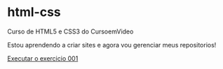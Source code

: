 # html-css
 Curso de HTML5 e CSS3 do CursoemVideo

Estou aprendendo a criar sites e agora vou gerenciar meus repositorios!

<a href="https://oiquickly.github.io/html-css/exercicios/ex001/index.html">Executar o exercicio 001</a>